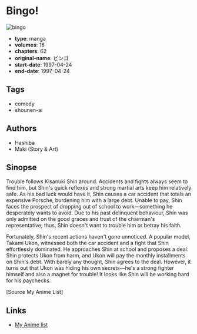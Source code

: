 # Bingo!

![bingo](https://cdn.myanimelist.net/images/manga/2/16619.jpg)

-   **type**: manga
-   **volumes**: 16
-   **chapters**: 62
-   **original-name**: ビンゴ
-   **start-date**: 1997-04-24
-   **end-date**: 1997-04-24

## Tags

-   comedy
-   shounen-ai

## Authors

-   Hashiba
-   Maki (Story & Art)

## Sinopse

Trouble follows Kisanuki Shin around. Accidents and fights always seem to find him, but Shin's quick reflexes and strong martial arts keep him relatively safe. As his bad luck would have it, Shin causes a car accident that totals an expensive Porsche, burdening him with a large debt. Unable to pay, Shin faces the prospect of dropping out of school to work—something he desperately wants to avoid. Due to his past delinquent behaviour, Shin was only admitted on the good graces and trust of the chairman's representative; thus, Shin doesn't want to trouble him or betray his faith.

Fortunately, Shin's recent actions haven't gone unnoticed. A popular model, Takami Ukon, witnessed both the car accident and a fight that Shin effortlessly dominated. He approaches Shin at school and proposes a deal: Shin protects Ukon from harm, and Ukon will pay the monthly installments on Shin's debt. With barely any thought, Shin agrees to the deal. However, it turns out that Ukon was hiding his own secrets—he's a strong fighter himself and also a magnet for trouble! It looks like Shin will be working hard for his paychecks.

[Source My Anime List]

## Links

-   [My Anime list](https://myanimelist.net/manga/12128/Bingo)
